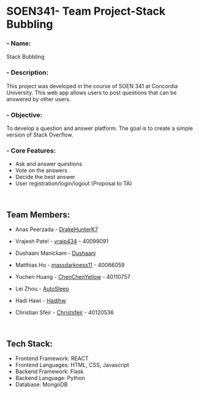 # SOEN341- Team Project-Stack Bubbling

### - Name: 
Stack Bubbling

### - Description: 
This project was developed in the course of SOEN 341 at Concordia University. This web app allows users to post questions that can be answered by other users.

### - Objective:  
To develop a question and answer platform. The goal is to create a simple version of Stack Overflow.

### - Core Features:
- Ask and answer questions
- Vote on the answers
- Decide the best answer
- User registration/login/logout (Proposal to TA)

<br/>

## Team Members:

- Anas Peerzada - [DrakeHunterK7](https://github.com/DrakeHunterK7)

- Vrajesh Patel - [vrajp434](https://github.com/vrajp434) - 40099091

- Dushaani Manickam - [Dushaani](https://github.com/dushaani)

- Matthias Ho - [massdarkness11](https://github.com/massdarkness11) - 40066059

- Yuchen Huang - [ChenChenYellow](https://github.com/ChenChenYellow) - 40110757

- Lei Zhou - [AutoSleep](https://github.com/AutoSleep)

- Hadi Hawi - [Hadihw](https://github.com/Hadihw)

- Christian Sfeir - [Christsfeir](https://github.com/christsfeir) - 40120536

<br/>

## Tech Stack:


- Frontend Framework: REACT
- Frontend Languages: HTML, CSS, Javascript
- Backend Framework: Flask
- Backend Language: Python
- Database: MongoDB
